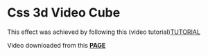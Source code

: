 # Css 3d Video Cube

This effect was achieved by following this (video tutorial)[TUTORIAL](https://www.youtube.com/watch?v=D_8ZhbQQThE)

Video downloaded from this [**PAGE**](https://www.pexels.com/)

